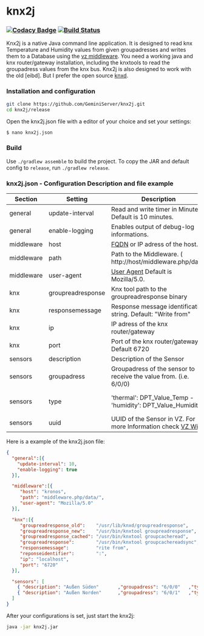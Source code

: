 
# knx2j 
### [![Codacy Badge](https://api.codacy.com/project/badge/Grade/849df7421d644995b2fdbab01b1a77e6)](https://www.codacy.com/manual/GeminiServer/knx2j?utm_source=github.com&amp;utm_medium=referral&amp;utm_content=GeminiServer/knx2j&amp;utm_campaign=Badge_Grade) [![Build Status](https://travis-ci.com/GeminiServer/knx2j.svg?branch=master)](https://travis-ci.com/GeminiServer/knx2j)

Knx2j is a native Java command line application. It is designed to read knx Temperature and Humidity values from given groupadresses and writes them to a Database using the [vz middleware]. You need a working java and knx router/gateway installation, including the knxtools to read the groupadress values from the knx bus. Knx2j is also designed to work with the old [eibd]. But I prefer the open source [knxd].

### Installation and configuration
```sh
git clone https://github.com/GeminiServer/knx2j.git
cd knx2j/release
```
Open the knx2j.json file with a editor of your choice and set your settings:
```sh
$ nano knx2j.json
```

### Build

Use `./gradlew assemble` to build the project. To copy the JAR and default config to `release`, run `./gradlew release`.

### knx2j.json - Configuration Description and file example
  
| Section | Setting | Description |Value|
|------ | ------ | ----------- |---|
|general   | update-interval    | Read and write timer in Minutes. Default is 10 minutes.       | minute     |
|general   | enable-logging     | Enables output of debug-log informations.                     | true/false |
|middleware| host               | [FQDN] or IP adress of the host.                              | IPv4/url   |
|middleware| path               | Path to the Middleware. ( http://host/middleware.php/data/    | path       |
|middleware| user-agent         | [User Agent] Default is Mozilla/5.0.                          | string     |
|knx       | groupreadresponse  | Knx tool path to the groupreadresponse binary                 | path       |
|knx       | responsemessage    | Response message identification string. Default: "Write from" | string     |
|knx       | ip                 | IP adress of the knx router/gateway                           | IPv4       |
|knx       | port               | Port of the knx router/gateway. Default 6720                  | port       |
|sensors   | description        | Description of the Sensor                                     | String     |
|sensors   | groupadress        | Groupadress of the sensor to receive the value from. (i.e. 6/0/0) |  GA    |
|sensors   | type               | 'thermal': DPT_Value_Temp - 'humidity': DPT_Value_Humidity    | 'thermal' or 'humidity'  | port       |
|sensors   | uuid               | UUID of the Sensor in VZ. For more Information check [VZ Wiki]      | UUID       |

Here is a example of the knx2j.json file: 
```json
{
  "general":[{
    "update-interval": 10,
    "enable-logging": true
  }],

  "middleware":[{
     "host": "kronos",
     "path": "middleware.php/data/",
     "user-agent": "Mozilla/5.0"
  }],

  "knx":[{
     "groupreadresponse_old":    "/usr/lib/knxd/groupreadresponse",
     "groupreadresponse_new":    "/usr/bin/knxtool groupreadresponse",
     "groupreadresponse_cached": "/usr/bin/knxtool groupcacheread",
     "groupreadresponse":        "/usr/bin/knxtool groupcachereadsync",
     "responsemessage":          "rite from",
     "reponseidentifier":        ":",
     "ip": "localhost",
     "port": "6720"
  }],

  "sensors": [
    { "description": "Außen Süden"       ,"groupadress": "6/0/0"   ,"type": "thermal"   ,"uuid": "c8758450-aac3-11e3-ae70-71656855ff53" },
    { "description": "Außen Norden"      ,"groupadress": "6/0/1"   ,"type": "humidity"   ,"uuid": "c3407300-9d4b-11e3-8eb8-99224c3b70e8" }
  ]
}
```

After your configurations is set, just start the knx2j:
```sh
java -jar knx2j.jar
```


[vz middleware]: <https://wiki.volkszaehler.org/software/middleware/installation>
[knxd]: <https://github.com/knxd/knxd>
[FQDN]: <https://en.wikipedia.org/wiki/Fully_qualified_domain_name>
[User Agent]: <https://en.wikipedia.org/wiki/User_agent>
[VZ Wiki]: <https://wiki.volkszaehler.org/software/middleware/einrichtung>
